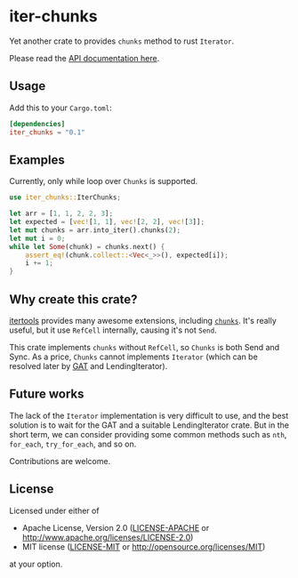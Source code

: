 # iter-chunks

Yet another crate to provides `chunks` method to rust `Iterator`.

Please read the [API documentation here](https://docs.rs/iter-chunks/).

## Usage

Add this to your `Cargo.toml`:

```toml
[dependencies]
iter_chunks = "0.1"
```

## Examples

Currently, only while loop over `Chunks` is supported.

```rust
use iter_chunks::IterChunks;

let arr = [1, 1, 2, 2, 3];
let expected = [vec![1, 1], vec![2, 2], vec![3]];
let mut chunks = arr.into_iter().chunks(2);
let mut i = 0;
while let Some(chunk) = chunks.next() {
    assert_eq!(chunk.collect::<Vec<_>>(), expected[i]);
    i += 1;
}
```

## Why create this crate?

[itertools](https://crates.io/crates/itertools) provides many awesome extensions, including [`chunks`](https://docs.rs/itertools/0.10.3/itertools/trait.Itertools.html#method.chunks). It's really useful, but it use `RefCell` internally, causing it's not `Send`.

This crate implements `chunks` without `RefCell`, so `Chunks` is both Send and Sync. As a price, `Chunks` cannot implements `Iterator` (which can be resolved later by [GAT](https://www.google.com.hk/search?client=firefox-b-d&q=rust+GAT) and LendingIterator).

## Future works

The lack of the `Iterator` implementation is very difficult to use, and the best solution is to wait for the GAT and a suitable LendingIterator crate. But in the short term, we can consider providing some common methods such as `nth`, `for_each`, `try_for_each`, and so on.

Contributions are welcome.

## License

Licensed under either of

 * Apache License, Version 2.0
   ([LICENSE-APACHE](LICENSE-APACHE) or http://www.apache.org/licenses/LICENSE-2.0)
 * MIT license
   ([LICENSE-MIT](LICENSE-MIT) or http://opensource.org/licenses/MIT)

at your option.
